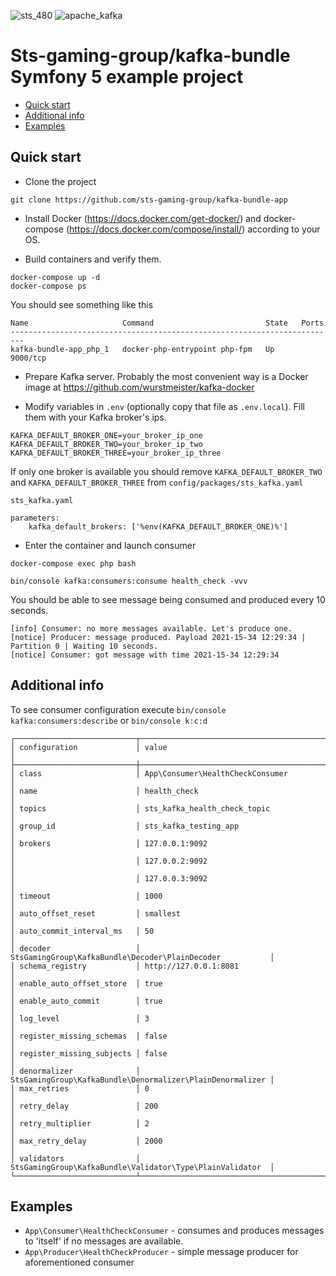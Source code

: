 ![sts_480](https://user-images.githubusercontent.com/89898915/137728843-76c6f102-432e-4a3f-b8c9-316073b89804.png)
![apache_kafka](https://user-images.githubusercontent.com/89898915/137728857-495a9d95-15e2-40b4-9d25-ca79b223fa1f.png)

# Sts-gaming-group/kafka-bundle Symfony 5 example project

* [Quick start](#quick-start)
* [Additional info](#additional-info)
* [Examples](#examples)

## Quick start

- Clone the project

```
git clone https://github.com/sts-gaming-group/kafka-bundle-app
```

- Install Docker (https://docs.docker.com/get-docker/) and docker-compose (https://docs.docker.com/compose/install/) according to your OS. 
   
-  Build containers and verify them.
   
```
docker-compose up -d
docker-compose ps
```

You should see something like this
```
Name                     Command                         State   Ports  
-------------------------------------------------------------------------
kafka-bundle-app_php_1   docker-php-entrypoint php-fpm   Up      9000/tcp
```

- Prepare Kafka server. Probably the most convenient way is a Docker image at https://github.com/wurstmeister/kafka-docker


- Modify variables in `.env` (optionally copy that file as `.env.local`). Fill them with your Kafka broker's ips.
```
KAFKA_DEFAULT_BROKER_ONE=your_broker_ip_one
KAFKA_DEFAULT_BROKER_TWO=your_broker_ip_two
KAFKA_DEFAULT_BROKER_THREE=your_broker_ip_three
```

If only one broker is available you should remove `KAFKA_DEFAULT_BROKER_TWO` and `KAFKA_DEFAULT_BROKER_THREE` from `config/packages/sts_kafka.yaml`

```
sts_kafka.yaml

parameters:
    kafka_default_brokers: ['%env(KAFKA_DEFAULT_BROKER_ONE)%']
```

- Enter the container and launch consumer

```
docker-compose exec php bash

bin/console kafka:consumers:consume health_check -vvv
```

You should be able to see message being consumed and produced every 10 seconds.

```
[info] Consumer: no more messages available. Let's produce one.
[notice] Producer: message produced. Payload 2021-15-34 12:29:34 | Partition 0 | Waiting 10 seconds.
[notice] Consumer: got message with time 2021-15-34 12:29:34

```

## Additional info

To see consumer configuration execute `bin/console kafka:consumers:describe` or `bin/console k:c:d`

```
┌───────────────────────────┬───────────────────────────────────────────────────────────┐
│ configuration             │ value                                                     │
├───────────────────────────┼───────────────────────────────────────────────────────────┤
│ class                     │ App\Consumer\HealthCheckConsumer                          │
│ name                      │ health_check                                              │
│ topics                    │ sts_kafka_health_check_topic                              │
│ group_id                  │ sts_kafka_testing_app                                     │
│ brokers                   │ 127.0.0.1:9092                                            │
│                           │ 127.0.0.2:9092                                            │
│                           │ 127.0.0.3:9092                                            │
│ timeout                   │ 1000                                                      │
│ auto_offset_reset         │ smallest                                                  │
│ auto_commit_interval_ms   │ 50                                                        │
│ decoder                   │ StsGamingGroup\KafkaBundle\Decoder\PlainDecoder           │
│ schema_registry           │ http://127.0.0.1:8081                                     │
│ enable_auto_offset_store  │ true                                                      │
│ enable_auto_commit        │ true                                                      │
│ log_level                 │ 3                                                         │
│ register_missing_schemas  │ false                                                     │
│ register_missing_subjects │ false                                                     │
│ denormalizer              │ StsGamingGroup\KafkaBundle\Denormalizer\PlainDenormalizer │
│ max_retries               │ 0                                                         │
│ retry_delay               │ 200                                                       │
│ retry_multiplier          │ 2                                                         │
│ max_retry_delay           │ 2000                                                      │
│ validators                │ StsGamingGroup\KafkaBundle\Validator\Type\PlainValidator  │
└───────────────────────────┴───────────────────────────────────────────────────────────┘
```

## Examples

- `App\Consumer\HealthCheckConsumer` - consumes and produces messages to 'itself' if no messages are available.
- `App\Producer\HealthCheckProducer` - simple message producer for aforementioned consumer

